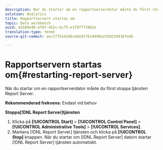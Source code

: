 ```yaml
---
description: När du startar om en rapportserverdator måste du först stoppa tjänsten Report Server.
solution: Analytics
title: Rapportservern startas om
topic: Data workbench
uuid: a5509e40-ef6f-452c-bc75-e1f9f7729b2e
translation-type: tm+mt
source-git-commit: aec1f7b14198cdde91f61d490a235022943bfedb

---
```



# Rapportservern startas om{#restarting-report-server}

När du startar om en rapportserverdator måste du först stoppa tjänsten Report Server.

**Rekommenderad frekvens:** Endast vid behov

**Stoppa[!DNL Report Server]tjänsten**

1. Klicka på **[!UICONTROL Start]** > **[!UICONTROL Control Panel]** > **[!UICONTROL Administrative Tools]** > **[!UICONTROL Services]**.
1. Markera [!DNL Report Server] tjänsten och klicka på **[!UICONTROL Stop]** knappen.
När du startar om [!DNL Report Server] datorn startar [!DNL Report Server] tjänsten automatiskt.
